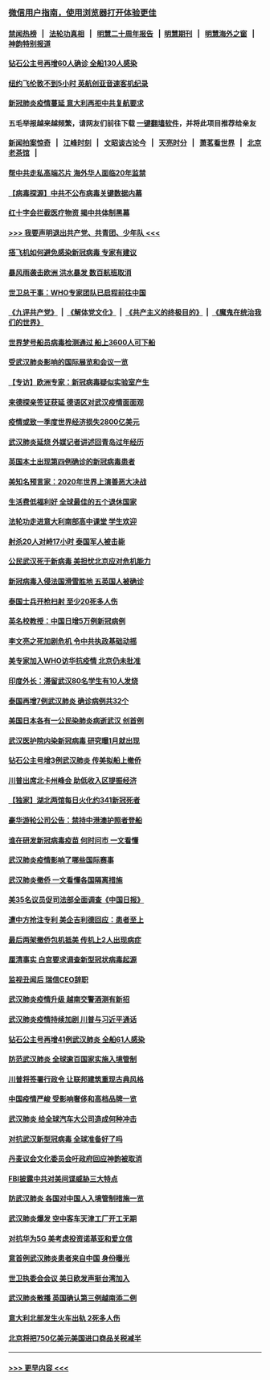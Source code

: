 ### [微信用户指南，使用浏览器打开体验更佳](https://github.com/gfw-breaker/banned-news1/blob/master/indexes/wechat-guide.md?t=0)
#### [禁闻热榜](热点新闻.md?t=0)  &nbsp;&nbsp;|&nbsp;&nbsp; [法轮功真相](https://github.com/gfw-breaker/truth/blob/master/README.md?t=0) &nbsp;&nbsp;|&nbsp;&nbsp; [明慧二十周年报告](https://github.com/gfw-breaker/mh-reports/blob/master/README.md?t=0) &nbsp;&nbsp;|&nbsp;&nbsp;[明慧期刊](https://github.com/gfw-breaker/mh-qikan) &nbsp;&nbsp;|&nbsp;&nbsp; [明慧海外之窗](https://github.com/gfw-breaker/mh-news/blob/master/README.md?t=0) &nbsp;&nbsp;|&nbsp;&nbsp; [神韵特别报道](https://github.com/gfw-breaker/mh-news/blob/master/shenyun.md?t=0)
#### [钻石公主号再增60人确诊 全船130人感染](../pages/nsc418/n11857366.md?t=02101655) 
#### [纽约飞伦敦不到5小时 英航创亚音速客机纪录](../pages/nsc418/n11857405.md?t=02101655) 
#### [新冠肺炎疫情蔓延 意大利再拒中共复航要求](../pages/nsc418/n11857200.md?t=02101655) 
#### 五毛举报越来越频繁，请网友们前往下载 [一键翻墙软件](https://github.com/gfw-breaker/ssr-accounts)，并将此项目推荐给亲友
#### [新闻拍案惊奇](https://github.com/gfw-breaker/banned-news1/blob/master/pages/link4.md) &nbsp;&nbsp;|&nbsp;&nbsp; [江峰时刻](https://github.com/gfw-breaker/banned-news1/blob/master/pages/link4.md) &nbsp;&nbsp;|&nbsp;&nbsp; [文昭谈古论今](https://github.com/gfw-breaker/banned-news1/blob/master/pages/link4.md) &nbsp;&nbsp;|&nbsp;&nbsp; [天亮时分](https://github.com/gfw-breaker/banned-news1/blob/master/pages/link4.md) &nbsp;&nbsp;|&nbsp;&nbsp; [萧茗看世界](https://github.com/gfw-breaker/banned-news1/blob/master/pages/link4.md) &nbsp;&nbsp;|&nbsp;&nbsp; [北京老茶馆](https://github.com/gfw-breaker/banned-news1/blob/master/pages/link4.md) &nbsp;&nbsp;|&nbsp;&nbsp; 
#### [帮中共走私高端芯片 海外华人面临20年监禁](../pages/nsc418/n11855016.md?t=02101655) 
#### [【病毒探源】中共不公布病毒关键数据内幕](../pages/nsc418/n11856584.md?t=02101655) 
#### [红十字会拦截医疗物资 揭中共体制黑幕](../pages/nsc418/n11856750.md?t=02101655) 
#### [>>> 我要声明退出共产党、共青团、少年队 <<<](https://github.com/begood0513/goodnews/blob/master/quit/letter.md) 
#### [搭飞机如何避免感染新冠病毒 专家有建议](../pages/nsc418/n11853427.md?t=02101655) 
#### [暴风雨袭击欧洲 洪水暴发 数百航班取消](../pages/nsc418/n11856453.md?t=02101655) 
#### [世卫总干事：WHO专家团队已启程前往中国](../pages/nsc418/n11856612.md?t=02101655) 
#### [《九评共产党》](https://github.com/begood0513/9ping.md/blob/master/README.md) &nbsp;|&nbsp; [《解体党文化》](../../../../jtdwh.md/blob/master/README.md)  &nbsp;|&nbsp; [《共产主义的终极目的》](../../../../gczydzjmd.md/blob/master/README.md) &nbsp;|&nbsp; [《魔鬼在统治我们的世界》](../../../../mgztzwmdsj.md/blob/master/README.md) 
#### [世界梦号船员病毒检测通过 船上3600人可下船](../pages/nsc418/n11856520.md?t=02101655) 
#### [受武汉肺炎影响的国际展览和会议一览](../pages/nsc418/n11856420.md?t=02101655) 
#### [【专访】欧洲专家：新冠病毒疑似实验室产生](../pages/nsc418/n11856378.md?t=02101655) 
#### [来德探亲签证获延 德语区对武汉疫情面面观](../pages/nsc418/n11856283.md?t=02101655) 
#### [疫情或致一季度世界经济损失2800亿美元](../pages/nsc418/n11855639.md?t=02101655) 
#### [武汉肺炎延烧 外媒记者讲述回青岛过年经历](../pages/nsc418/n11856159.md?t=02101655) 
#### [英国本土出现第四例确诊的新冠病毒患者](../pages/nsc418/n11855930.md?t=02101655) 
#### [美知名预言家：2020年世界上演善恶大决战](../pages/nsc418/n11855418.md?t=02101655) 
#### [生活费低福利好 全球最佳的五个退休国家](../pages/nsc418/n11848347.md?t=02101655) 
#### [法轮功走进意大利南部高中课堂 学生欢迎](../pages/nsc418/n11853859.md?t=02101655) 
#### [射杀20人对峙17小时 泰国军人被击毙](../pages/nsc418/n11854869.md?t=02101655) 
#### [公民武汉死于新病毒 美担忧北京应对危机能力](../pages/nsc418/n11854331.md?t=02101655) 
#### [新冠病毒入侵法国滑雪胜地 五英国人被确诊](../pages/nsc418/n11854307.md?t=02101655) 
#### [泰国士兵开枪扫射 至少20死多人伤](../pages/nsc418/n11854276.md?t=02101655) 
#### [英名校教授：中国日增5万例新冠病例](../pages/nsc418/n11854174.md?t=02101655) 
#### [李文亮之死加剧危机 令中共执政基础动摇](../pages/nsc418/n11854003.md?t=02101655) 
#### [美专家加入WHO访华抗疫情 北京仍未批准](../pages/nsc418/n11854043.md?t=02101655) 
#### [印度外长：滞留武汉80名学生有10人发烧](../pages/nsc418/n11853821.md?t=02101655) 
#### [泰国再增7例武汉肺炎 确诊病例共32个](../pages/nsc418/n11853808.md?t=02101655) 
#### [美国日本各有一公民染肺炎病逝武汉 创首例](../pages/nsc418/n11853509.md?t=02101655) 
#### [武汉医护院内染新冠病毒 研究曝1月就出现](../pages/nsc418/n11852928.md?t=02101655) 
#### [钻石公主号增3例武汉肺炎 传美拟船上撤侨](../pages/nsc418/n11853240.md?t=02101655) 
#### [川普出席北卡州峰会 助低收入区提振经济](../pages/nsc418/n11853232.md?t=02101655) 
#### [【独家】湖北两馆每日火化约341新冠死者](../pages/nsc418/n11845444.md?t=02101655) 
#### [豪华游轮公司公告：禁持中港澳护照者登船](../pages/nsc418/n11852761.md?t=02101655) 
#### [谁在研发新冠病毒疫苗 何时问市 一文看懂](../pages/nsc418/n11852840.md?t=02101655) 
#### [武汉肺炎疫情影响了哪些国际赛事](../pages/nsc418/n11852441.md?t=02101655) 
#### [武汉肺炎撤侨 一文看懂各国隔离措施](../pages/nsc418/n11844216.md?t=02101655) 
#### [美35名议员促司法部全面调查《中国日报》](../pages/nsc418/n11852435.md?t=02101655) 
#### [遭中方抢注专利 美企吉利德回应：患者至上](../pages/nsc418/n11852037.md?t=02101655) 
#### [最后两架撤侨包机抵美 传机上2人出现病症](../pages/nsc418/n11852173.md?t=02101655) 
#### [厘清事实 白宫要求调查新型冠状病毒起源](../pages/nsc418/n11852106.md?t=02101655) 
#### [监视丑闻后 瑞信CEO辞职](../pages/nsc418/n11852127.md?t=02101655) 
#### [武汉肺炎疫情升级 越南交警酒测有新招](../pages/nsc418/n11851632.md?t=02101655) 
#### [武汉肺炎疫情持续加剧 川普与习近平通话](../pages/nsc418/n11851613.md?t=02101655) 
#### [钻石公主号再增41例武汉肺炎 全船61人感染](../pages/nsc418/n11850401.md?t=02101655) 
#### [防范武汉肺炎 全球逾百国家实施入境管制](../pages/nsc418/n11850557.md?t=02101655) 
#### [川普将签署行政令 让联邦建筑重现古典风格](../pages/nsc418/n11850654.md?t=02101655) 
#### [中国疫情严峻 受影响奢侈和高档品牌一览](../pages/nsc418/n11850319.md?t=02101655) 
#### [武汉肺炎 给全球汽车大公司造成何种冲击](../pages/nsc418/n11850056.md?t=02101655) 
#### [对抗武汉新型冠病毒 全球准备好了吗](../pages/nsc418/n11850142.md?t=02101655) 
#### [丹麦议会文化委员会吁政府回应神韵被取消](../pages/nsc418/n11849312.md?t=02101655) 
#### [FBI披露中共对美间谍威胁三大特点](../pages/nsc418/n11849700.md?t=02101655) 
#### [防武汉肺炎 各国对中国人入境管制措施一览](../pages/nsc418/n11838726.md?t=02101655) 
#### [武汉肺炎爆发 空中客车天津工厂开工无期](../pages/nsc418/n11849634.md?t=02101655) 
#### [对抗华为5G 美考虑投资诺基亚和爱立信](../pages/nsc418/n11849510.md?t=02101655) 
#### [意首例武汉肺炎患者来自中国 身份曝光](../pages/nsc418/n11849454.md?t=02101655) 
#### [世卫执委会会议 美日欧发声挺台湾加入](../pages/nsc418/n11849433.md?t=02101655) 
#### [武汉肺炎散播 英国确认第三例越南添二例](../pages/nsc418/n11849439.md?t=02101655) 
#### [意大利北部发生火车出轨 2死多人伤](../pages/nsc418/n11848999.md?t=02101655) 
#### [北京将把750亿美元美国进口商品关税减半](../pages/nsc418/n11848896.md?t=02101655) 

----
#### [ >>> 更早内容 <<< ](../indexes/nsc418-earlier.md)
